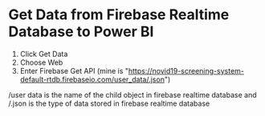 # Get Data from Firebase Realtime Database to Power BI

1. Click Get Data
2. Choose Web
3. Enter Firebase Get API (mine is "https://novid19-screening-system-default-rtdb.firebaseio.com/user_data/.json")

/user data is the name of the child object in firebase realtime database and /.json is the type of data stored in firebase realtime database
